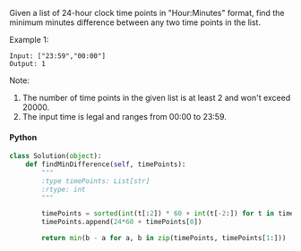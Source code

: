 Given a list of 24-hour clock time points in "Hour:Minutes" format, find the minimum minutes difference between any two time points in the list.

Example 1:

```
Input: ["23:59","00:00"]
Output: 1
```

Note:

1. The number of time points in the given list is at least 2 and won't exceed 20000.
2. The input time is legal and ranges from 00:00 to 23:59.

#### Python

```python
class Solution(object):
    def findMinDifference(self, timePoints):
        """
        :type timePoints: List[str]
        :rtype: int
        """

        timePoints = sorted(int(t[:2]) * 60 + int(t[-2:]) for t in timePoints)
        timePoints.append(24*60 + timePoints[0])

        return min(b - a for a, b in zip(timePoints, timePoints[1:]))
```
